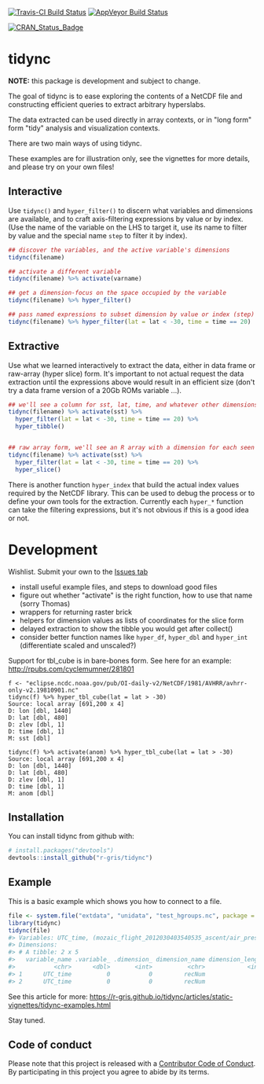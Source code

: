 
<!-- README.md is generated from README.Rmd. Please edit that file -->
[![Travis-CI Build Status](https://travis-ci.org/r-gris/tidync.svg?branch=master)](https://travis-ci.org/r-gris/tidync) [![AppVeyor Build Status](https://ci.appveyor.com/api/projects/status/github/r-gris/tidync?branch=master&svg=true)](https://ci.appveyor.com/project/r-gris/tidync)

[![CRAN\_Status\_Badge](http://www.r-pkg.org/badges/version/tidync)](https://cran.r-project.org/package=tidync)

tidync
======

**NOTE:** this package is development and subject to change.

The goal of tidync is to ease exploring the contents of a NetCDF file and constructing efficient queries to extract arbitrary hyperslabs.

The data extracted can be used directly in array contexts, or in "long form" form "tidy" analysis and visualization contexts.

There are two main ways of using tidync.

These examples are for illustration only, see the vignettes for more details, and please try on your own files!

Interactive
-----------

Use `tidync()` and `hyper_filter()` to discern what variables and dimensions are available, and to craft axis-filtering expressions by value or by index. (Use the name of the variable on the LHS to target it, use its name to filter by value and the special name `step` to filter it by index).

``` r
## discover the variables, and the active variable's dimensions
tidync(filename)

## activate a different variable
tidync(filename) %>% activate(varname)

## get a dimension-focus on the space occupied by the variable
tidync(filename) %>% hyper_filter()

## pass named expressions to subset dimension by value or index (step)
tidync(filename) %>% hyper_filter(lat = lat < -30, time = time == 20)
```

Extractive
----------

Use what we learned interactively to extract the data, either in data frame or raw-array (hyper slice) form. It's important to not actual request the data extraction until the expressions above would result in an efficient size (don't try a data frame version of a 20Gb ROMs variable ...).

``` r
## we'll see a column for sst, lat, time, and whatever other dimensions sst has
tidync(filename) %>% activate(sst) %>% 
  hyper_filter(lat = lat < -30, time = time == 20) %>% 
  hyper_tibble()


## raw array form, we'll see an R array with a dimension for each seen by tidync(filename) %>% activate(sst)
tidync(filename) %>% activate(sst) %>% 
  hyper_filter(lat = lat < -30, time = time == 20) %>% 
  hyper_slice()
```

There is another function `hyper_index` that build the actual index values required by the NetCDF library. This can be used to debug the process or to define your own tools for the extraction. Currently each `hyper_*` function can take the filtering expressions, but it's not obvious if this is a good idea or not.

Development
===========

Wishlist. Submit your own to the [Issues tab](https://github.com/r-gris/tidync)

-   install useful example files, and steps to download good files
-   figure out whether "activate" is the right function, how to use that name (sorry Thomas)
-   wrappers for returning raster brick
-   helpers for dimension values as lists of coordinates for the slice form
-   delayed extraction to show the tibble you would get after collect()
-   consider better function names like `hyper_df`, `hyper_dbl` and `hyper_int` (differentiate scaled and unscaled?)

Support for tbl\_cube is in bare-bones form. See here for an example: <http://rpubs.com/cyclemumner/281801>

    f <- "eclipse.ncdc.noaa.gov/pub/OI-daily-v2/NetCDF/1981/AVHRR/avhrr-only-v2.19810901.nc"
    tidync(f) %>% hyper_tbl_cube(lat = lat > -30)
    Source: local array [691,200 x 4]
    D: lon [dbl, 1440]
    D: lat [dbl, 480]
    D: zlev [dbl, 1]
    D: time [dbl, 1]
    M: sst [dbl]

    tidync(f) %>% activate(anom) %>% hyper_tbl_cube(lat = lat > -30)
    Source: local array [691,200 x 4]
    D: lon [dbl, 1440]
    D: lat [dbl, 480]
    D: zlev [dbl, 1]
    D: time [dbl, 1]
    M: anom [dbl]

Installation
------------

You can install tidync from github with:

``` r
# install.packages("devtools")
devtools::install_github("r-gris/tidync")
```

Example
-------

This is a basic example which shows you how to connect to a file.

``` r
file <- system.file("extdata", "unidata", "test_hgroups.nc", package = "tidync")
library(tidync)
tidync(file) 
#> Variables: UTC_time, (mozaic_flight_2012030403540535_ascent/air_press, mozaic_flight_2012030403540535_ascent/CO, mozaic_flight_2012030403540535_ascent/O3, mozaic_flight_2012030403540535_ascent/altitude, mozaic_flight_2012030403540535_ascent/lat, mozaic_flight_2012030403540535_ascent/lon, mozaic_flight_2012030321335035_descent/CO, mozaic_flight_2012030321335035_descent/O3, mozaic_flight_2012030321335035_descent/altitude, mozaic_flight_2012030321335035_descent/UTC_time, mozaic_flight_2012030321335035_descent/lat, mozaic_flight_2012030321335035_descent/lon, mozaic_flight_2012030403540535_descent/CO, mozaic_flight_2012030403540535_descent/O3, mozaic_flight_2012030403540535_descent/altitude, mozaic_flight_2012030403540535_descent/UTC_time, mozaic_flight_2012030403540535_descent/lat, mozaic_flight_2012030403540535_descent/lon, mozaic_flight_2012030412545335_ascent/CO, mozaic_flight_2012030412545335_ascent/O3, mozaic_flight_2012030412545335_ascent/altitude, mozaic_flight_2012030412545335_ascent/UTC_time, mozaic_flight_2012030412545335_ascent/lat, mozaic_flight_2012030412545335_ascent/lon, mozaic_flight_2012030419144751_ascent/CO, mozaic_flight_2012030419144751_ascent/O3, mozaic_flight_2012030419144751_ascent/altitude, mozaic_flight_2012030419144751_ascent/UTC_time, mozaic_flight_2012030419144751_ascent/lat, mozaic_flight_2012030419144751_ascent/lon, mozaic_flight_2012030319051051_descent/CO, mozaic_flight_2012030319051051_descent/O3, mozaic_flight_2012030319051051_descent/altitude, mozaic_flight_2012030319051051_descent/UTC_time, mozaic_flight_2012030319051051_descent/lat, mozaic_flight_2012030319051051_descent/lon, mozaic_flight_2012030421382353_ascent/CO, mozaic_flight_2012030421382353_ascent/O3, mozaic_flight_2012030421382353_ascent/altitude, mozaic_flight_2012030421382353_ascent/UTC_time, mozaic_flight_2012030421382353_ascent/lat, mozaic_flight_2012030421382353_ascent/lon) 
#> Dimensions: 
#> # A tibble: 2 x 5
#>   variable_name .variable_ .dimension_ dimension_name dimension_length
#>           <chr>      <dbl>       <int>          <chr>            <int>
#> 1      UTC_time          0           0         recNum               74
#> 2      UTC_time          0           0         recNum               74
```

See this article for more: <https://r-gris.github.io/tidync/articles/static-vignettes/tidync-examples.html>

Stay tuned.

Code of conduct
---------------

Please note that this project is released with a [Contributor Code of Conduct](CONDUCT.md). By participating in this project you agree to abide by its terms.
